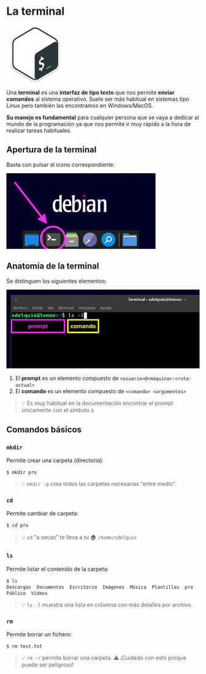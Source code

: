# La terminal

![Bash](./images/bash.png)

Una **terminal** es una **interfaz de tipo texto** que nos permite **enviar comandos** al sistema operativo. Suele ser más habitual en sistemas tipo Linux pero también las encontramos en Windows/MacOS.

**Su manejo es fundamental** para cualquier persona que se vaya a dedicar al mundo de la programación ya que nos permite ir muy rápido a la hora de realizar tareas habituales.

## Apertura de la terminal

Basta con pulsar el icono correspondiente:

![Abrir terminal](./images/terminal-open.png)

## Anatomía de la terminal

Se distinguen los siguientes elementos:

![Anatomía de terminal](./images/terminal-anatomy.png)

1. El **prompt** es un elemento compuesto de `<usuario>@<máquina>:<ruta-actual>`
2. El **comando** es un elemento compuesto de `<comando> <argumentos>`

> 💡 Es muy habitual en la documentación encontrar el prompt únicamente con el símbolo `$`

## Comandos básicos

### `mkdir`

Permite crear una carpeta (directorio):

```console
$ mkdir pro
```

> 💡 `mkdir -p` crea todos las carpetas necesarias "entre medio".

### `cd`

Permite cambiar de carpeta:

```console
$ cd pro
```

> 💡 `cd` "a secas" te lleva a tu 🏠 `/home/sdelquin`

### `ls`

Permite listar el contenido de la carpeta:

```console
$ ls
Descargas  Documentos  Escritorio  Imágenes  Música  Plantillas  pro  Público  Vídeos
```

> 💡 `ls -l` muestra una lista en columna con más detalles por archivo.

### `rm`

Permite borrar un fichero:

```console
$ rm test.txt
```

> 💡 `rm -r` permite borrar una carpeta. ⚠️ ¡Cuidado con esto porque puede ser peligroso!
